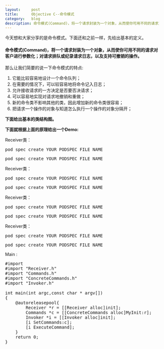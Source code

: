 ```yaml
---
layout:     post
title:      Objective C--命令模式
category:   blog
description: 命令模式(Command)，将一个请求封装为一个对象，从而使你可用不同的请求对客户进行参数化；对请求排队或纪录请求日志，以及支持可撤销的操作。
---
```

今天想和大家分享的是命令模式。下面还和之前一样，先给出基本的定义。


> 
#### 命令模式(Command)，将一个请求封装为一个对象，从而使你可用不同的请求对客户进行参数化；对请求排队或纪录请求日志，以及支持可撤销的操作。

那么让我们简要的说一下命令模式的特点:
1. 它能比较容易地设计一个命令队列；
2. 在需要的情况下，可以较容易地将命令记入日志；
3. 允许接收请求的一方决定是否要否决请求；
4. 可以容易地实现对请求地撤销和重做；
5. 新的命令类不影响其他的类，因此增加新的命令类很容易；
6. 把请求一个操作的对象与知道怎么执行一个操作的对象分隔开；

**下面给出基本的类结构图。**


**下面就根据上面的原理给出一个Demo:**

Receiver类：
<pre class="prettyprint">pod spec create YOUR_PODSPEC_FILE_NAME</pre>  

<pre class="prettyprint">pod spec create YOUR_PODSPEC_FILE_NAME</pre>  

Receiver类：
<pre class="prettyprint">pod spec create YOUR_PODSPEC_FILE_NAME</pre>  

<pre class="prettyprint">pod spec create YOUR_PODSPEC_FILE_NAME</pre>  

Receiver类：
<pre class="prettyprint">pod spec create YOUR_PODSPEC_FILE_NAME</pre>  

<pre class="prettyprint">pod spec create YOUR_PODSPEC_FILE_NAME</pre>  

Receiver类：
<pre class="prettyprint">pod spec create YOUR_PODSPEC_FILE_NAME</pre>  

<pre class="prettyprint">pod spec create YOUR_PODSPEC_FILE_NAME</pre>  

Main :
<pre class="prettyprint">
#import <Foundation/Foundation.h>
#import "Receiver.h"
#import "Commands.h"
#import "ConcreteCommands.h"
#import "Invoker.h"

int main(int argc,const char * argv[])
{
    @autoreleasepool{
        Receiver *r = [[Receiver alloc]init];
        Commands *c = [[ConcreteCommands alloc]MyInit:r];
        Invoker *i = [[Invoker alloc]init];
        [i SetCommands:c];
        [i ExecuteCommand];
    }
    return 0;
}
</pre>  




